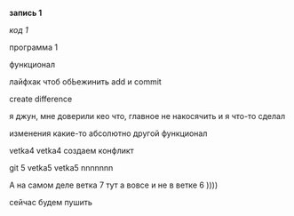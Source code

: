 **запись 1**

*код 1*

программа 1

функционал

лайфхак чтоб обЬежинить add и commit

create difference

я джун, мне доверили кео что, главное не накосячить и я что-то сделал

изменения какие-то
абсолютно другой функционал

vetka4 vetka4 создаем конфликт


git 5 vetka5 vetka5 nnnnnnn

А на самом деле ветка 7 тут а вовсе и не в ветке 6 ))))

сейчас будем пушить
